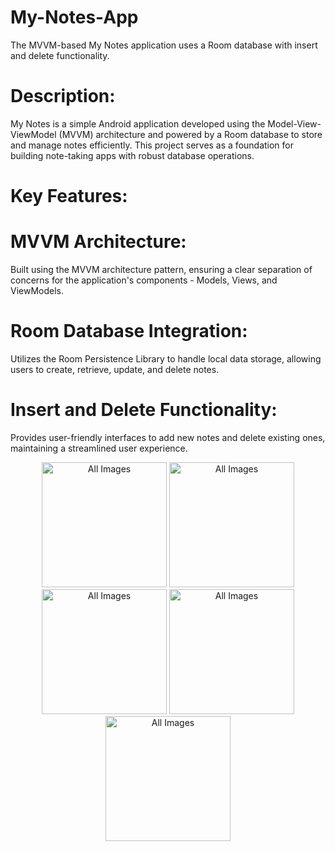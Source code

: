 # My-Notes-App
The MVVM-based My Notes application uses a Room database with insert and delete functionality. 

# Description:
My Notes is a simple Android application developed using the Model-View-ViewModel (MVVM) architecture and powered by a Room database to store and manage notes efficiently. This project serves as a foundation for building note-taking apps with robust database operations.

# Key Features:

# MVVM Architecture: 
Built using the MVVM architecture pattern, ensuring a clear separation of concerns for the application's components - Models, Views, and ViewModels.

# Room Database Integration: 
Utilizes the Room Persistence Library to handle local data storage, allowing users to create, retrieve, update, and delete notes.

# Insert and Delete Functionality:
Provides user-friendly interfaces to add new notes and delete existing ones, maintaining a streamlined user experience.

<p align="center">
  <img src="https://github.com/Noor-ulain555/My-Notes-App/assets/145388440/fd721b35-2f9f-4bdd-b9b0-c2404b4936fc" alt="All Images" width="200" />
  <img src="https://github.com/Noor-ulain555/My-Notes-App/assets/145388440/a4516c6e-e567-4e04-8ed0-23c0a7762517"  alt="All Images" width="200" />
  <img src="https://github.com/Noor-ulain555/My-Notes-App/assets/145388440/96e34249-a154-45a5-89e6-59db49091768"  alt="All Images" width="200"/>
  <img src="https://github.com/Noor-ulain555/My-Notes-App/assets/145388440/c437d498-5535-43bb-9e96-3ccc9ea41d69"  alt="All Images" width="200"/>
  <img src="https://github.com/Noor-ulain555/My-Notes-App/assets/145388440/6451567a-ccf7-4413-9149-c1c35c858e34"  alt="All Images" width="200"/>
 </p>
